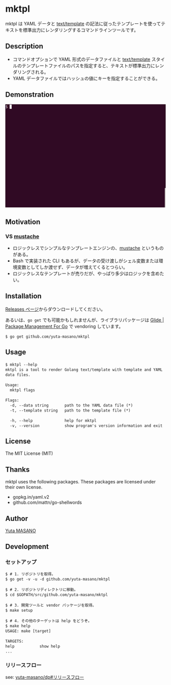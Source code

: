 # mktpl

mktpl は YAML データと [text/template](http://golang-jp.org/pkg/text/template/) の記法に従ったテンプレートを使ってテキストを標準出力にレンダリングするコマンドラインツールです。

## Description

* コマンドオプションで YAML 形式のデータファイルと [text/template](http://golang-jp.org/pkg/text/template/) スタイルのテンプレートファイルのパスを指定すると、テキストが標準出力にレンダリングされる。
* YAML データファイルではハッシュの値にキーを指定することができる。

## Demonstration

![demo](https://raw.githubusercontent.com/yuta-masano/mktpl/images/_tools/etc/images/mktpl.gif)

## Motivation

### VS [mustache](https://mustache.github.io/)
* ロジックレスでシンプルなテンプレートエンジンの、[mustache](https://mustache.github.io/) というものがある。
* Bash で実装された CLI もあるが、データの受け渡しがシェル変数または環境変数としてしか渡せず、データが増えてくるとつらい。
* ロジックレスなテンプレートが売りだが、やっぱり多少はロジックを含めたい。

## Installation

[Releases ページ](https://github.com/yuta-masano/mktpl/releases)からダウンロードしてください。

あるいは、`go get` でも可能かもしれませんが、ライブラリパッケージは [Glide | Package Management For Go](https://glide.sh/) で vendoring しています。

```
$ go get github.com/yuta-masano/mktpl
```

## Usage

```
$ mktpl --help
mktpl is a tool to render Golang text/template with template and YAML data files.

Usage:
  mktpl flags

Flags:
  -d, --data string       path to the YAML data file (*)
  -t, --template string   path to the template file (*)

  -h, --help              help for mktpl
  -v, --version           show program's version information and exit
```

## License

The MIT License (MIT)

## Thanks

mktpl uses the following packages. These packages are licensed under their own license.

* gopkg.in/yaml.v2
* github.com/mattn/go-shellwords

## Author

[Yuta MASANO](https://github.com/yuta-masano)

## Development

### セットアップ

```
$ # 1. リポジトリを取得。
$ go get -v -u -d github.com/yuta-masano/mktpl

$ # 2. リポジトリディレクトリに移動。
$ cd $GOPATH/src/github.com/yuta-masano/mktpl

$ # 3. 開発ツールと vendor パッケージを取得。
$ make setup

$ # 4. その他のターゲットは help をどうぞ。
$ make help
USAGE: make [target]

TARGETS:
help           show help
...
```

### リリースフロー

see: [yuta-masano/dp#リリースフロー](https://github.com/yuta-masano/dp#%E3%83%AA%E3%83%AA%E3%83%BC%E3%82%B9%E3%83%95%E3%83%AD%E3%83%BC)
